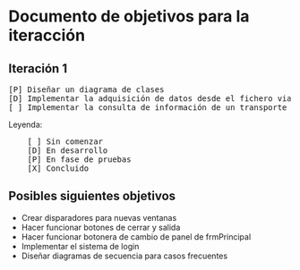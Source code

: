 # Documento de objetivos para la iteracción
## Iteración 1
<pre>
[P] Diseñar un diagrama de clases
[D] Implementar la adquisición de datos desde el fichero viajes.txt
[ ] Implementar la consulta de información de un transporte en concreto (Req. CONS04)
</pre>
Leyenda:
<pre>
    [ ] Sin comenzar
    [D] En desarrollo
    [P] En fase de pruebas
    [X] Concluido
</pre>
## Posibles siguientes objetivos
<ul>
    <li>Crear disparadores para nuevas ventanas</li>
    <li>Hacer funcionar botones de cerrar y salida</li>
    <li>Hacer funcionar botonera de cambio de panel de frmPrincipal</li>
    <li>Implementar el sistema de login</li>
    <li>Diseñar diagramas de secuencia para casos frecuentes</li>
</ul>

